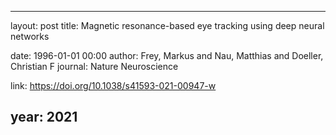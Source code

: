 ---
layout: post
title: Magnetic resonance-based eye tracking using deep neural networks

date: 1996-01-01 00:00
author: Frey, Markus and Nau, Matthias and Doeller, Christian F
journal: Nature Neuroscience

link: https://doi.org/10.1038/s41593-021-00947-w

year: 2021
----